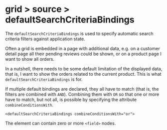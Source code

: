 # grid > source > defaultSearchCriteriaBindings

The `defaultSearchCriteriaBindings` is used to specify automatic search criteria filters against application state.

Often a grid is embedded in a page with additional data, e.g. on a customer detail page all their pending reviews could be shown, or on a product page I want to show all orders.

In a nutshell, there needs to be some default limitation of the displayed data, that is, I want to show the orders related to the current product. This is what `defaultSearchCriteriaBindings` is for.

If multiple default bindings are declared, they all have to match (that is, the filters are combined with `AND`). 
Combining them with `OR` so that one or more have to match, but not all, is possible by specifying the attribute `combineConditionsWith`.  
```
<defaultSearchCriteriaBindings combineConditionsWith="or">
```

The element can contain zero or more `<field>` nodes.
